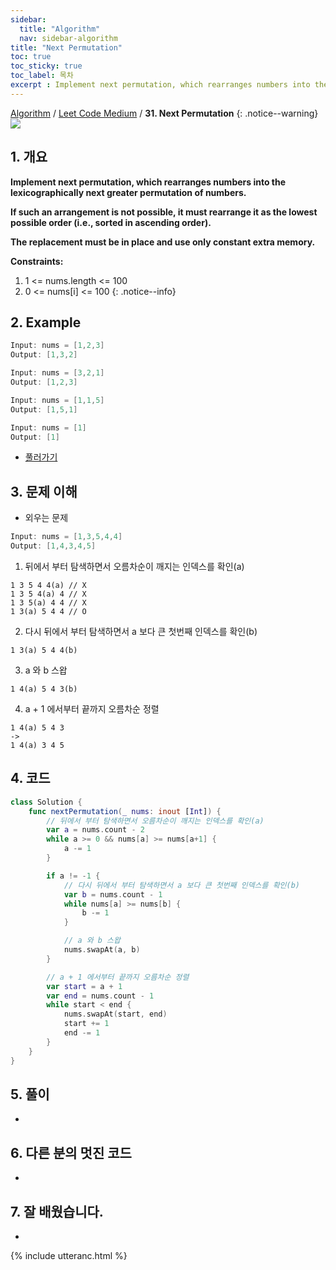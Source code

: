 ```yaml
---
sidebar:
  title: "Algorithm"
  nav: sidebar-algorithm
title: "Next Permutation"
toc: true
toc_sticky: true
toc_label: 목차
excerpt : Implement next permutation, which rearranges numbers into the lexicographically next greater permutation of numbers.
---
```

[Algorithm](/algorithm/) / [Leet Code Medium](/algorithm/leet-code-medium/) / **31. Next Permutation**
{: .notice--warning}
![](https://leetcode.com/static/packages/interview_landing/images/logo.svg)

## 1. 개요
**Implement next permutation, which rearranges numbers into the lexicographically next greater permutation of numbers.**

**If such an arrangement is not possible, it must rearrange it as the lowest possible order (i.e., sorted in ascending order).**

**The replacement must be in place and use only constant extra memory.**

**Constraints:**
  1. 1 <= nums.length <= 100
  2. 0 <= nums[i] <= 100
{: .notice--info}
## 2. Example
```swift
Input: nums = [1,2,3]
Output: [1,3,2]
```

```swift
Input: nums = [3,2,1]
Output: [1,2,3]
```

```swift
Input: nums = [1,1,5]
Output: [1,5,1]
```

```swift
Input: nums = [1]
Output: [1]
```
* [풀러가기](https://leetcode.com/problems/next-permutation/)

## 3. 문제 이해
* 외우는 문제
```swift
Input: nums = [1,3,5,4,4]
Output: [1,4,3,4,5]
```

1. 뒤에서 부터 탐색하면서 오름차순이 깨지는 인덱스를 확인(a)
```
1 3 5 4 4(a) // X
1 3 5 4(a) 4 // X
1 3 5(a) 4 4 // X
1 3(a) 5 4 4 // O
```
2. 다시 뒤에서 부터 탐색하면서 a 보다 큰 첫번째 인덱스를 확인(b)
```
1 3(a) 5 4 4(b)
```
3. a 와 b 스왑
```
1 4(a) 5 4 3(b)
```
4. a + 1 에서부터 끝까지 오름차순 정렬
```
1 4(a) 5 4 3
->
1 4(a) 3 4 5
```

## 4. 코드
```swift
class Solution {
    func nextPermutation(_ nums: inout [Int]) {
        // 뒤에서 부터 탐색하면서 오름차순이 깨지는 인덱스를 확인(a)
        var a = nums.count - 2
        while a >= 0 && nums[a] >= nums[a+1] {
            a -= 1
        }

        if a != -1 {
            // 다시 뒤에서 부터 탐색하면서 a 보다 큰 첫번째 인덱스를 확인(b)
            var b = nums.count - 1
            while nums[a] >= nums[b] {
                b -= 1
            }

            // a 와 b 스왑
            nums.swapAt(a, b)
        }

        // a + 1 에서부터 끝까지 오름차순 정렬
        var start = a + 1
        var end = nums.count - 1
        while start < end {
            nums.swapAt(start, end)
            start += 1
            end -= 1
        }
    }
}
```

## 5. 풀이
-

## 6. 다른 분의 멋진 코드
-

## 7. 잘 배웠습니다.
-

{% include utteranc.html %}
